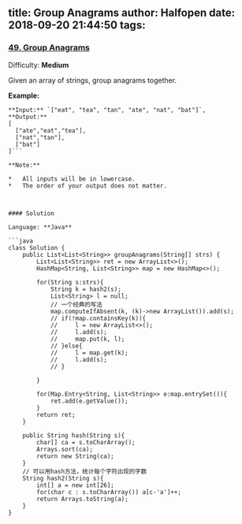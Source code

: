 title: Group Anagrams
author: Halfopen
date: 2018-09-20 21:44:50
tags:
---
### [49\. Group Anagrams](https://leetcode.com/problems/group-anagrams/description/)

Difficulty: **Medium**



Given an array of strings, group anagrams together.

**Example:**

```
**Input:** `["eat", "tea", "tan", "ate", "nat", "bat"]`,
**Output:**
[
  ["ate","eat","tea"],
  ["nat","tan"],
  ["bat"]
]```

**Note:**

*   All inputs will be in lowercase.
*   The order of your output does not matter.



#### Solution

Language: **Java**

```java
class Solution {
    public List<List<String>> groupAnagrams(String[] strs) {
        List<List<String>> ret = new ArrayList<>();
        HashMap<String, List<String>> map = new HashMap<>();
        
        for(String s:strs){
            String k = hash2(s);
            List<String> l = null;
            // 一个经典的写法
            map.computeIfAbsent(k, (k)->new ArrayList()).add(s);
            // if(!map.containsKey(k)){
            //     l = new ArrayList<>();
            //     l.add(s);
            //     map.put(k, l);
            // }else{
            //     l = map.get(k);
            //     l.add(s);
            // }
            
        }
        
        for(Map.Entry<String, List<String>> e:map.entrySet()){
            ret.add(e.getValue());
        }
        return ret;
    }
    
    public String hash(String s){
        char[] ca = s.toCharArray();
        Arrays.sort(ca);
        return new String(ca);
    }
    // 可以用hash方法，统计每个字符出现的字数
    String hash2(String s){
        int[] a = new int[26];
        for(char c : s.toCharArray()) a[c-'a']++;
        return Arrays.toString(a);
    }
}
```